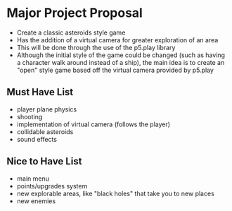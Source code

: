 # Major Project Proposal

- Create a classic asteroids style game
- Has the addition of a virtual camera for greater exploration of an area
- This will be done through the use of the p5.play library
- Although the initial style of the game could be changed (such as having a character walk around instead of a ship), the main idea is to create an "open" style game based off the virtual camera provided by p5.play

## Must Have List

- player plane physics
- shooting
- implementation of virtual camera (follows the player)
- collidable asteroids
- sound effects

## Nice to Have List

- main menu
- points/upgrades system
- new explorable areas, like "black holes" that take you to new places
- new enemies
